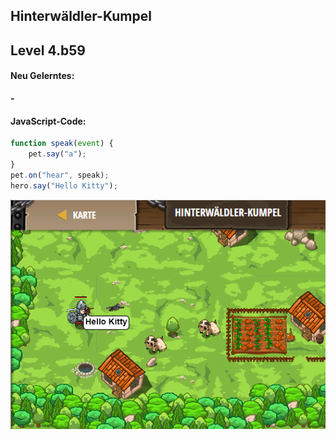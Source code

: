 ## **Hinterwäldler-Kumpel**
## Level 4.b59

#### Neu Gelerntes:
<b>-</b>

[comment]: <> (Was wurde gelernt und wie funktioniert die Technik?)

#### JavaScript-Code:
```js
function speak(event) {
    pet.say("a");
}
pet.on("hear", speak);
hero.say("Hello Kitty");
```
![image](lvl4_b59.png)